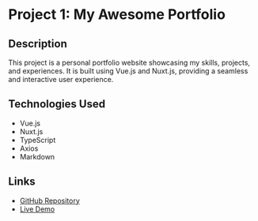 # Project 1: My Awesome Portfolio

## Description
This project is a personal portfolio website showcasing my skills, projects, and experiences. It is built using Vue.js and Nuxt.js, providing a seamless and interactive user experience.

## Technologies Used
- Vue.js
- Nuxt.js
- TypeScript
- Axios
- Markdown

## Links
- [GitHub Repository](https://github.com/username/my-awesome-portfolio)
- [Live Demo](https://my-awesome-portfolio.com)